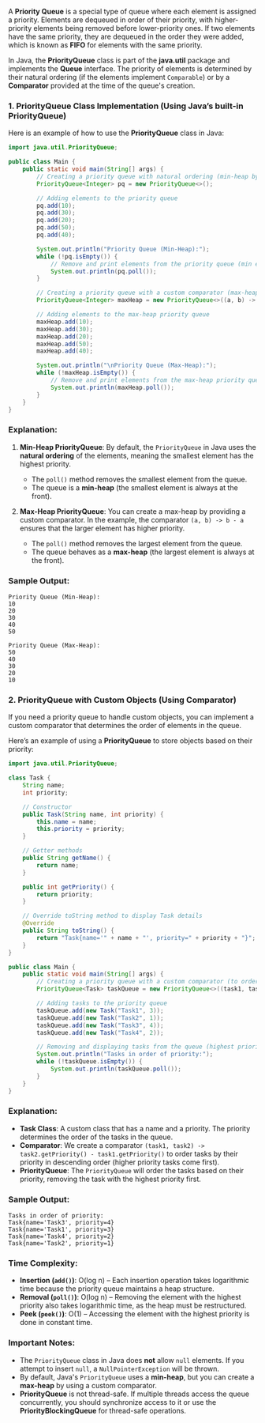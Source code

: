 A **Priority Queue** is a special type of queue where each element is assigned a priority. Elements are dequeued in order of their priority, with higher-priority elements being removed before lower-priority ones. If two elements have the same priority, they are dequeued in the order they were added, which is known as **FIFO** for elements with the same priority.

In Java, the **PriorityQueue** class is part of the **java.util** package and implements the **Queue** interface. The priority of elements is determined by their natural ordering (if the elements implement `Comparable`) or by a **Comparator** provided at the time of the queue's creation.

### 1. **PriorityQueue Class Implementation** (Using Java’s built-in PriorityQueue)

Here is an example of how to use the **PriorityQueue** class in Java:

```java
import java.util.PriorityQueue;

public class Main {
    public static void main(String[] args) {
        // Creating a priority queue with natural ordering (min-heap by default)
        PriorityQueue<Integer> pq = new PriorityQueue<>();

        // Adding elements to the priority queue
        pq.add(10);
        pq.add(30);
        pq.add(20);
        pq.add(50);
        pq.add(40);

        System.out.println("Priority Queue (Min-Heap):");
        while (!pq.isEmpty()) {
            // Remove and print elements from the priority queue (min element first)
            System.out.println(pq.poll());
        }

        // Creating a priority queue with a custom comparator (max-heap)
        PriorityQueue<Integer> maxHeap = new PriorityQueue<>((a, b) -> b - a);

        // Adding elements to the max-heap priority queue
        maxHeap.add(10);
        maxHeap.add(30);
        maxHeap.add(20);
        maxHeap.add(50);
        maxHeap.add(40);

        System.out.println("\nPriority Queue (Max-Heap):");
        while (!maxHeap.isEmpty()) {
            // Remove and print elements from the max-heap priority queue (max element first)
            System.out.println(maxHeap.poll());
        }
    }
}
```

### **Explanation:**

1. **Min-Heap PriorityQueue**: By default, the `PriorityQueue` in Java uses the **natural ordering** of the elements, meaning the smallest element has the highest priority.
   - The `poll()` method removes the smallest element from the queue.
   - The queue is a **min-heap** (the smallest element is always at the front).

2. **Max-Heap PriorityQueue**: You can create a max-heap by providing a custom comparator. In the example, the comparator `(a, b) -> b - a` ensures that the larger element has higher priority.
   - The `poll()` method removes the largest element from the queue.
   - The queue behaves as a **max-heap** (the largest element is always at the front).

### **Sample Output:**

```
Priority Queue (Min-Heap):
10
20
30
40
50

Priority Queue (Max-Heap):
50
40
30
20
10
```

### 2. **PriorityQueue with Custom Objects (Using Comparator)**

If you need a priority queue to handle custom objects, you can implement a custom comparator that determines the order of elements in the queue.

Here’s an example of using a **PriorityQueue** to store objects based on their priority:

```java
import java.util.PriorityQueue;

class Task {
    String name;
    int priority;

    // Constructor
    public Task(String name, int priority) {
        this.name = name;
        this.priority = priority;
    }

    // Getter methods
    public String getName() {
        return name;
    }

    public int getPriority() {
        return priority;
    }

    // Override toString method to display Task details
    @Override
    public String toString() {
        return "Task{name='" + name + "', priority=" + priority + "}";
    }
}

public class Main {
    public static void main(String[] args) {
        // Creating a priority queue with a custom comparator (to order tasks by priority)
        PriorityQueue<Task> taskQueue = new PriorityQueue<>((task1, task2) -> task2.getPriority() - task1.getPriority());

        // Adding tasks to the priority queue
        taskQueue.add(new Task("Task1", 3));
        taskQueue.add(new Task("Task2", 1));
        taskQueue.add(new Task("Task3", 4));
        taskQueue.add(new Task("Task4", 2));

        // Removing and displaying tasks from the queue (highest priority first)
        System.out.println("Tasks in order of priority:");
        while (!taskQueue.isEmpty()) {
            System.out.println(taskQueue.poll());
        }
    }
}
```

### **Explanation:**
- **Task Class**: A custom class that has a name and a priority. The priority determines the order of the tasks in the queue.
- **Comparator**: We create a comparator `(task1, task2) -> task2.getPriority() - task1.getPriority()` to order tasks by their priority in descending order (higher priority tasks come first).
- **PriorityQueue**: The `PriorityQueue` will order the tasks based on their priority, removing the task with the highest priority first.

### **Sample Output:**

```
Tasks in order of priority:
Task{name='Task3', priority=4}
Task{name='Task1', priority=3}
Task{name='Task4', priority=2}
Task{name='Task2', priority=1}
```

### **Time Complexity:**

- **Insertion (`add()`)**: O(log n) – Each insertion operation takes logarithmic time because the priority queue maintains a heap structure.
- **Removal (`poll()`)**: O(log n) – Removing the element with the highest priority also takes logarithmic time, as the heap must be restructured.
- **Peek (`peek()`)**: O(1) – Accessing the element with the highest priority is done in constant time.

### **Important Notes:**
- The `PriorityQueue` class in Java does **not** allow `null` elements. If you attempt to insert `null`, a `NullPointerException` will be thrown.
- By default, Java's `PriorityQueue` uses a **min-heap**, but you can create a **max-heap** by using a custom comparator.
- **PriorityQueue** is not thread-safe. If multiple threads access the queue concurrently, you should synchronize access to it or use the **PriorityBlockingQueue** for thread-safe operations.